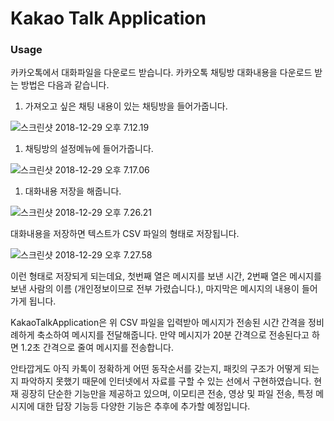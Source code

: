 Kakao Talk Application
======================

### Usage

카카오톡에서 대화파일을 다운로드 받습니다. 카카오톡 채팅방 대화내용을 다운로드 받는 방법은 다음과 같습니다.

1.	가져오고 싶은 채팅 내용이 있는 채팅방을 들어가줍니다.

![스크린샷 2018-12-29 오후 7.12.19](https://i.imgur.com/BzXiDgd.png)

1.	채팅방의 설정메뉴에 들어가줍니다.

![스크린샷 2018-12-29 오후 7.17.06](https://i.imgur.com/UO80oKo.png)

1.	대화내용 저장을 해줍니다.

![스크린샷 2018-12-29 오후 7.26.21](https://i.imgur.com/vHrhjF0.png)

대화내용을 저장하면 텍스트가 CSV 파일의 형태로 저장됩니다.

![스크린샷 2018-12-29 오후 7.27.58](https://i.imgur.com/XPiDuCI.png)

이런 형태로 저장되게 되는데요, 첫번째 열은 메시지를 보낸 시간, 2번째 열은 메시지를 보낸 사람의 이름 (개인정보이므로 전부 가렸습니다.), 마지막은 메시지의 내용이 들어가게 됩니다.

KakaoTalkApplication은 위 CSV 파일을 입력받아 메시지가 전송된 시간 간격을 정비례하게 축소하여 메시지를 전달해줍니다. 만약 메시지가 20분 간격으로 전송된다고 하면 1.2초 간격으로 줄여 메시지를 전송합니다.

안타깝게도 아직 카톡이 정확하게 어떤 동작순서를 갖는지, 패킷의 구조가 어떻게 되는지 파악하지 못했기 때문에 인터넷에서 자료를 구할 수 있는 선에서 구현하였습니다. 현재 굉장히 단순한 기능만을 제공하고 있으며, 이모티콘 전송, 영상 및 파일 전송, 특정 메시지에 대한 답장 기능등 다양한 기능은 추후에 추가할 예정입니다.
